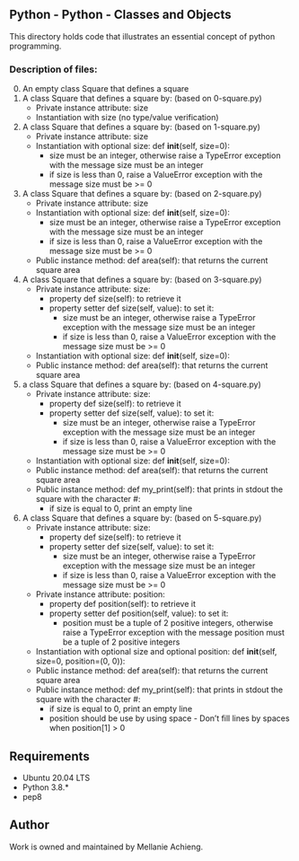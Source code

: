 ## Python - Python - Classes and Objects
This directory holds code that illustrates an essential concept of python programming.

### Description of files:
0. An empty class Square that defines a square
1. A class Square that defines a square by: (based on 0-square.py)
	- Private instance attribute: size
	- Instantiation with size (no type/value verification)
2. A class Square that defines a square by: (based on 1-square.py)
	- Private instance attribute: size
	- Instantiation with optional size: def __init__(self, size=0):
		- size must be an integer, otherwise raise a TypeError exception with the message size must be an integer
		- if size is less than 0, raise a ValueError exception with the message size must be >= 0
3. A class Square that defines a square by: (based on 2-square.py)
	- Private instance attribute: size
	- Instantiation with optional size: def __init__(self, size=0):
		- size must be an integer, otherwise raise a TypeError exception with the message size must be an integer
		- if size is less than 0, raise a ValueError exception with the message size must be >= 0
	- Public instance method: def area(self): that returns the current square area
4. A class Square that defines a square by: (based on 3-square.py)
	- Private instance attribute: size:
		- property def size(self): to retrieve it
		- property setter def size(self, value): to set it:
			- size must be an integer, otherwise raise a TypeError exception with the message size must be an integer
			- if size is less than 0, raise a ValueError exception with the message size must be >= 0
	- Instantiation with optional size: def __init__(self, size=0):
	- Public instance method: def area(self): that returns the current square area
5. a class Square that defines a square by: (based on 4-square.py)
	- Private instance attribute: size:
		- property def size(self): to retrieve it
		- property setter def size(self, value): to set it:
			- size must be an integer, otherwise raise a TypeError exception with the message size must be an integer
			- if size is less than 0, raise a ValueError exception with the message size must be >= 0
	- Instantiation with optional size: def __init__(self, size=0):
	- Public instance method: def area(self): that returns the current square area
	- Public instance method: def my_print(self): that prints in stdout the square with the character #:
		- if size is equal to 0, print an empty line
6. A class Square that defines a square by: (based on 5-square.py)
	- Private instance attribute: size:
		- property def size(self): to retrieve it
		- property setter def size(self, value): to set it:
			- size must be an integer, otherwise raise a TypeError exception with the message size must be an integer
			- if size is less than 0, raise a ValueError exception with the message size must be >= 0
	- Private instance attribute: position:
		- property def position(self): to retrieve it
		- property setter def position(self, value): to set it:
			- position must be a tuple of 2 positive integers, otherwise raise a TypeError exception with the message position must be a tuple of 2 positive integers
	- Instantiation with optional size and optional position: def __init__(self, size=0, position=(0, 0)):
	- Public instance method: def area(self): that returns the current square area
	- Public instance method: def my_print(self): that prints in stdout the square with the character #:
		- if size is equal to 0, print an empty line
		- position should be use by using space - Don’t fill lines by spaces when position[1] > 0


## Requirements
* Ubuntu 20.04 LTS
* Python 3.8.*
* pep8 


## Author
Work is owned and maintained by Mellanie Achieng.   
